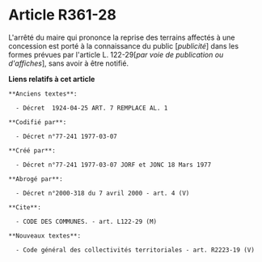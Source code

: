# Article R361-28

L'arrêté du maire qui prononce la reprise des terrains affectés à une concession est porté à la connaissance du public
[*publicité*] dans les formes prévues par l'article L. 122-29[*par voie de publication ou d'affiches*], sans avoir à être
notifié.

**Liens relatifs à cet article**

	**Anciens textes**:

	  - Décret  1924-04-25 ART. 7 REMPLACE AL. 1

	**Codifié par**:

	  - Décret n°77-241 1977-03-07

	**Créé par**:

	  - Décret n°77-241 1977-03-07 JORF et JONC 18 Mars 1977

	**Abrogé par**:

	  - Décret n°2000-318 du 7 avril 2000 - art. 4 (V)

	**Cite**:

	  - CODE DES COMMUNES. - art. L122-29 (M)

	**Nouveaux textes**:

	  - Code général des collectivités territoriales - art. R2223-19 (V)
